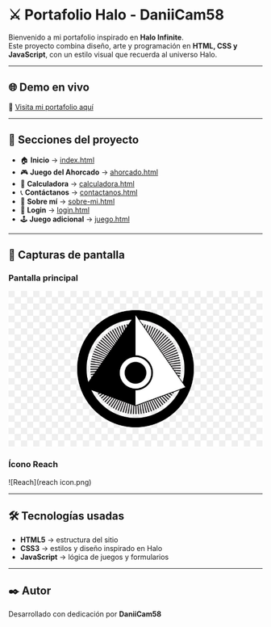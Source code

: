 # ⚔️ Portafolio Halo - DaniiCam58

Bienvenido a mi portafolio inspirado en **Halo Infinite**.  
Este proyecto combina diseño, arte y programación en **HTML, CSS y JavaScript**, con un estilo visual que recuerda al universo Halo.  

---

## 🌐 Demo en vivo
🔗 [Visita mi portafolio aquí](https://daniicam58.github.io/WebHaloDani/)

---

## 📂 Secciones del proyecto
- 🏠 **Inicio** → [index.html](index.html)  
- 🎮 **Juego del Ahorcado** → [ahorcado.html](ahorcado.html)  
- 🧮 **Calculadora** → [calculadora.html](calculadora.html)  
- 📞 **Contáctanos** → [contactanos.html](contactanos.html)  
- 👤 **Sobre mí** → [sobre-mi.html](sobre-mi.html)  
- 🔑 **Login** → [login.html](login.html)  
- 🕹️ **Juego adicional** → [juego.html](juego.html)  

---

## 📸 Capturas de pantalla

### Pantalla principal
![Inicio](ONI.jpg)

### Ícono Reach
![Reach](reach icon.png)

---

## 🛠️ Tecnologías usadas
- **HTML5** → estructura del sitio  
- **CSS3** → estilos y diseño inspirado en Halo  
- **JavaScript** → lógica de juegos y formularios  

---

## ✒️ Autor
Desarrollado con dedicación por **DaniiCam58**  
